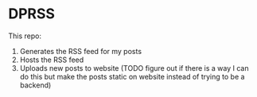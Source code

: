 # DPRSS

This repo:

1. Generates the RSS feed for my posts
2. Hosts the RSS feed
3. Uploads new posts to website (TODO figure out if there is a way I can do this but make the posts static on website instead of trying to be a backend)